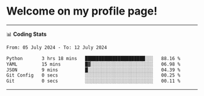 # Welcome on my profile page!
<!-- print(("dralla"[::-1]+"s").capitalize()) -->

<!-- ---
👨🏻‍💻 **Busy With**
* Learning new Skills.
* Building small Projects.
* Being helpful. -->

---
📊 **Coding Stats**
<!--START_SECTION:waka-->

```txt
From: 05 July 2024 - To: 12 July 2024

Python       3 hrs 18 mins   ██████████████████████░░░   88.16 %
YAML         15 mins         █▓░░░░░░░░░░░░░░░░░░░░░░░   06.98 %
JSON         9 mins          █░░░░░░░░░░░░░░░░░░░░░░░░   04.39 %
Git Config   0 secs          ░░░░░░░░░░░░░░░░░░░░░░░░░   00.25 %
Git          0 secs          ░░░░░░░░░░░░░░░░░░░░░░░░░   00.11 %
```

<!--END_SECTION:waka-->
---
